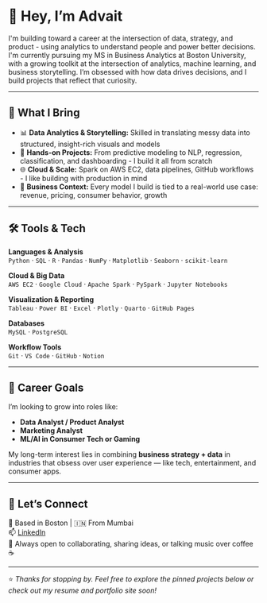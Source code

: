 # 👋 Hey, I’m Advait

I'm building toward a career at the intersection of data, strategy, and product - using analytics to understand people and power better decisions. I'm currently pursuing my MS in Business Analytics at Boston University, with a growing toolkit at the intersection of analytics, machine learning, and business storytelling. I’m obsessed with how data drives decisions, and I build projects that reflect that curiosity.

---

## 🧠 What I Bring

- 📊 **Data Analytics & Storytelling:** Skilled in translating messy data into structured, insight-rich visuals and models
- 🧪 **Hands-on Projects:** From predictive modeling to NLP, regression, classification, and dashboarding - I build it all from scratch
- 🌐 **Cloud & Scale:** Spark on AWS EC2, data pipelines, GitHub workflows - I like building with production in mind
- 🎯 **Business Context:** Every model I build is tied to a real-world use case: revenue, pricing, consumer behavior, growth

---

## 🛠️ Tools & Tech

**Languages & Analysis**  
`Python` · `SQL` · `R` · `Pandas` · `NumPy` · `Matplotlib` · `Seaborn` · `scikit-learn`

**Cloud & Big Data**  
`AWS EC2` · `Google Cloud` · `Apache Spark` · `PySpark` · `Jupyter Notebooks`

**Visualization & Reporting**  
`Tableau` · `Power BI` · `Excel` · `Plotly` · `Quarto` · `GitHub Pages`

**Databases**  
`MySQL` · `PostgreSQL`

**Workflow Tools**  
`Git` · `VS Code` · `GitHub` · `Notion` 

---

## 💼 Career Goals

I’m looking to grow into roles like:
- **Data Analyst / Product Analyst**
- **Marketing Analyst**
- **ML/AI in Consumer Tech or Gaming**

My long-term interest lies in combining **business strategy + data** in industries that obsess over user experience — like tech, entertainment, and consumer apps.

---

## 🤝 Let’s Connect

📍 Based in Boston | 🇮🇳 From Mumbai  
📫 [LinkedIn]([(https://www.linkedin.com/in/advaitpillai/))  
🧠 Always open to collaborating, sharing ideas, or talking music over coffee ☕

---

⭐ *Thanks for stopping by. Feel free to explore the pinned projects below or check out my resume and portfolio site soon!*

